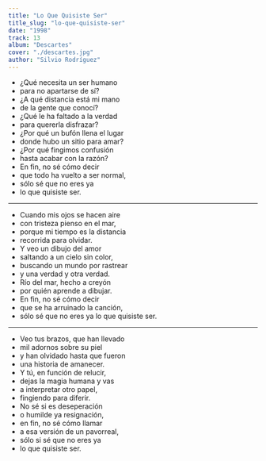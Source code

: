 ```yaml
---
title: "Lo Que Quisiste Ser"
title_slug: "lo-que-quisiste-ser"
date: "1998"
track: 13
album: "Descartes"
cover: "./descartes.jpg"
author: "Silvio Rodríguez"
---
```


- ¿Qué necesita un ser humano
- para no apartarse de sí?
- ¿A qué distancia está mi mano
- de la gente que conocí?
- ¿Qué le ha faltado a la verdad
- para quererla disfrazar?
- ¿Por qué un bufón llena el lugar
- donde hubo un sitio para amar?
- ¿Por qué fingimos confusión
- hasta acabar con la razón?
- En fin, no sé cómo decir
- que todo ha vuelto a ser normal,
- sólo sé que no eres ya
- lo que quisiste ser.

---

- Cuando mis ojos se hacen aire
- con tristeza pienso en el mar,
- porque mi tiempo es la distancia
- recorrida para olvidar.
- Y veo un dibujo del amor
- saltando a un cielo sin color,
- buscando un mundo por rastrear
- y una verdad y otra verdad.
- Río del mar, hecho a creyón
- por quién aprende a dibujar.
- En fin, no sé cómo decir
- que se ha arruinado la canción,
- sólo sé que no eres ya lo que quisiste ser.

---

- Veo tus brazos, que han llevado
- mil adornos sobre su piel
- y han olvidado hasta que fueron
- una historia de amanecer.
- Y tú, en función de relucir,
- dejas la magia humana y vas
- a interpretar otro papel,
- fingiendo para diferir.
- No sé si es deseperación
- o humilde ya resignación,
- en fin, no sé cómo llamar
- a esa versión de un pavorreal,
- sólo si sé que no eres ya
- lo que quisiste ser.

